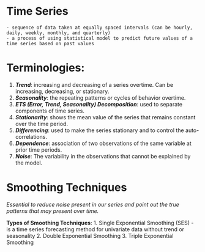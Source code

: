 
# **Time Series**
	- sequence of data taken at equally spaced intervals (can be hourly, daily, weekly, monthly, and quarterly)
	- a process of using statistical model to predict future values of a time series based on past values

# **Terminologies:**
1. ***Trend***: increasing and decreasing of a series overtime. Can be increasing, decreasing, or stationary.
2. ***Seasonality***: the repeating patterns or cycles of behavior overtime.
3. ***ETS (Error, Trend, Seasonality) Decomposition***: used to separate components of time series.
4. ***Stationarity***: shows the mean value of the series that remains constant over the time period.
5. ***Differencing***: used to make the series stationary and to control the auto-correlations.
6. ***Dependence***: association of two observations of the same variable at prior time periods.
7. ***Noise***: The variability in the observations that cannot be explained by the model.

# **Smoothing Techniques**
*Essential to reduce noise present in our series and point out the true patterns that may present over time.*

**Types of Smoothing Techniques**:
		1. Single Exponential Smoothing (SES)
			- is a time series forecasting method for univariate data without trend or seasonality
		2. Double Exponential Smoothing
		3. Triple Exponential Smoothing